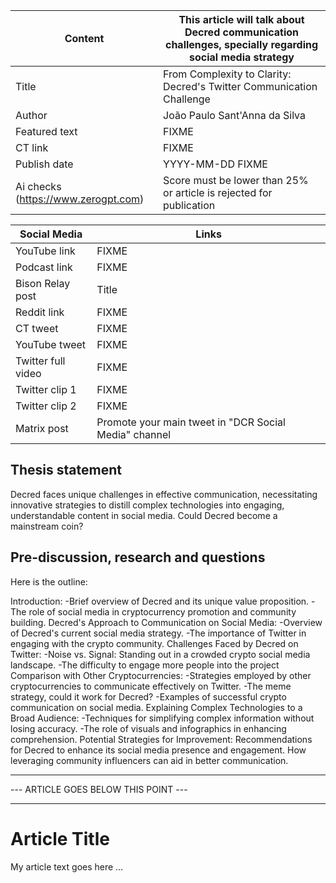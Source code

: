 | Content | This article will talk about Decred communication challenges, specially regarding social media strategy |
|---|---|
| Title               | From Complexity to Clarity: Decred's Twitter Communication Challenge|
| Author              | João Paulo Sant'Anna da Silva |
| Featured text       | FIXME |
| CT link             | FIXME |
| Publish date        | YYYY-MM-DD FIXME |
| Ai checks (https://www.zerogpt.com) | Score must be lower than 25% or article is rejected for publication |

| Social Media | Links |
|---|---|
| YouTube link        | FIXME |
| Podcast link        | FIXME |
| Bison Relay post    | Title |
| Reddit link         | FIXME |
| CT tweet            | FIXME |
| YouTube tweet       | FIXME |
| Twitter full video  | FIXME |
| Twitter clip 1      | FIXME |
| Twitter clip 2      | FIXME |
| Matrix post         | Promote your main tweet in "DCR Social Media" channel |


## Thesis statement

Decred faces unique challenges in effective communication, necessitating innovative strategies to distill complex technologies into engaging, understandable content in social media. Could Decred become a mainstream coin?


## Pre-discussion, research and questions

Here is the outline:

Introduction:
-Brief overview of Decred and its unique value proposition.
-The role of social media in cryptocurrency promotion and community building.
Decred's Approach to Communication on Social Media:
-Overview of Decred's current social media strategy.
-The importance of Twitter in engaging with the crypto community.
Challenges Faced by Decred on Twitter:
-Noise vs. Signal: Standing out in a crowded crypto social media landscape.
-The difficulty to engage more people into the project
Comparison with Other Cryptocurrencies:
-Strategies employed by other cryptocurrencies to communicate effectively on Twitter.
-The meme strategy, could it work for Decred?
-Examples of successful crypto communication on social media.
Explaining Complex Technologies to a Broad Audience:
-Techniques for simplifying complex information without losing accuracy.
-The role of visuals and infographics in enhancing comprehension.
Potential Strategies for Improvement:
Recommendations for Decred to enhance its social media presence and engagement.
How leveraging community influencers can aid in better communication.

---
--- ARTICLE GOES BELOW THIS POINT ---

---

# Article Title

My article text goes here …
